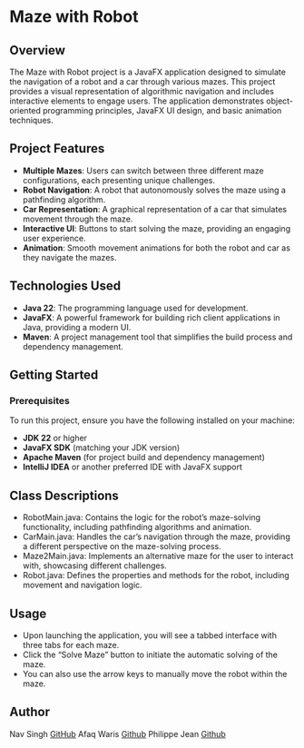 # Maze with Robot

## Overview
The Maze with Robot project is a JavaFX application designed to simulate the navigation of a robot and a car through various mazes. This project provides a visual representation of algorithmic navigation and includes interactive elements to engage users. The application demonstrates object-oriented programming principles, JavaFX UI design, and basic animation techniques.

## Project Features
- **Multiple Mazes**: Users can switch between three different maze configurations, each presenting unique challenges.
- **Robot Navigation**: A robot that autonomously solves the maze using a pathfinding algorithm.
- **Car Representation**: A graphical representation of a car that simulates movement through the maze.
- **Interactive UI**: Buttons to start solving the maze, providing an engaging user experience.
- **Animation**: Smooth movement animations for both the robot and car as they navigate the mazes.

## Technologies Used
- **Java 22**: The programming language used for development.
- **JavaFX**: A powerful framework for building rich client applications in Java, providing a modern UI.
- **Maven**: A project management tool that simplifies the build process and dependency management.

## Getting Started

### Prerequisites
To run this project, ensure you have the following installed on your machine:
- **JDK 22** or higher
- **JavaFX SDK** (matching your JDK version)
- **Apache Maven** (for project build and dependency management)
- **IntelliJ IDEA** or another preferred IDE with JavaFX support

## Class Descriptions

- RobotMain.java: Contains the logic for the robot’s maze-solving functionality, including pathfinding algorithms and animation.
- CarMain.java: Handles the car’s navigation through the maze, providing a different perspective on the maze-solving process.
- Maze2Main.java: Implements an alternative maze for the user to interact with, showcasing different challenges.
- Robot.java: Defines the properties and methods for the robot, including movement and navigation logic.

## Usage

- Upon launching the application, you will see a tabbed interface with three tabs for each maze.
- Click the “Solve Maze” button to initiate the automatic solving of the maze.
- You can also use the arrow keys to manually move the robot within the maze.

## Author
Nav Singh
[GitHub](https://github.com/nav7FSC)
Afaq Waris
[Github](https://github.com/Afaq136)
Philippe Jean
[Github](https://github.com/Philippe-Je)
